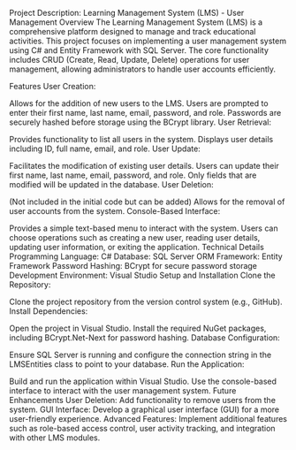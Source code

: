   Project Description: Learning Management System (LMS) - User Management
Overview
The Learning Management System (LMS) is a comprehensive platform designed to manage and track educational activities. This project focuses on implementing a user management system using C# and Entity Framework with SQL Server. The core functionality includes CRUD (Create, Read, Update, Delete) operations for user management, allowing administrators to handle user accounts efficiently.

Features
User Creation:

Allows for the addition of new users to the LMS.
Users are prompted to enter their first name, last name, email, password, and role.
Passwords are securely hashed before storage using the BCrypt library.
User Retrieval:

Provides functionality to list all users in the system.
Displays user details including ID, full name, email, and role.
User Update:

Facilitates the modification of existing user details.
Users can update their first name, last name, email, password, and role.
Only fields that are modified will be updated in the database.
User Deletion:

(Not included in the initial code but can be added) Allows for the removal of user accounts from the system.
Console-Based Interface:

Provides a simple text-based menu to interact with the system.
Users can choose operations such as creating a new user, reading user details, updating user information, or exiting the application.
Technical Details
Programming Language: C#
Database: SQL Server
ORM Framework: Entity Framework
Password Hashing: BCrypt for secure password storage
Development Environment: Visual Studio
Setup and Installation
Clone the Repository:

Clone the project repository from the version control system (e.g., GitHub).
Install Dependencies:

Open the project in Visual Studio.
Install the required NuGet packages, including BCrypt.Net-Next for password hashing.
Database Configuration:

Ensure SQL Server is running and configure the connection string in the LMSEntities class to point to your database.
Run the Application:

Build and run the application within Visual Studio.
Use the console-based interface to interact with the user management system.
Future Enhancements
User Deletion: Add functionality to remove users from the system.
GUI Interface: Develop a graphical user interface (GUI) for a more user-friendly experience.
Advanced Features: Implement additional features such as role-based access control, user activity tracking, and integration with other LMS modules.
